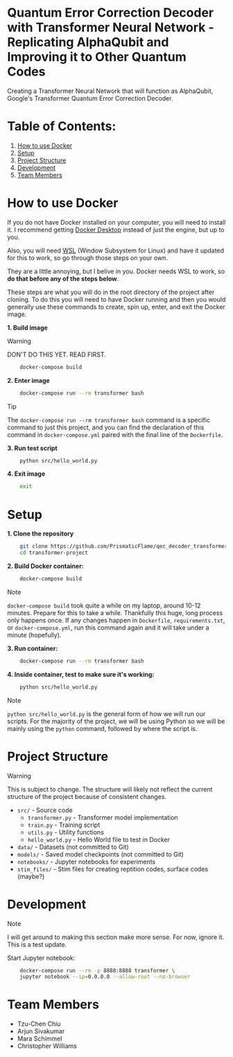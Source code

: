 # Quantum Error Correction Decoder with Transformer Neural Network - Replicating AlphaQubit and Improving it to Other Quantum Codes

Creating a Transformer Neural Network that will function as AlphaQubit, Google's Transformer Quantum Error Correction Decoder.

# Table of Contents:
1. [How to use Docker](#how-to-use-docker)
2. [Setup](#setup)
3. [Project Structure](#project-structure)
4. [Development](#development)
5. [Team Members](#team-members)

# How to use Docker
If you do not have Docker installed on your computer, you will need to install it. I recommend getting [Docker Desktop](https://www.docker.com/products/docker-desktop/) instead of just the engine, but up to you.

Also, you will need [WSL](https://learn.microsoft.com/en-us/windows/wsl/install) (Window Subsystem for Linux) and have it updated for this to work, so go through those steps on your own.

They are a little annoying, but I belive in you. Docker needs WSL to work, so **do that before any of the steps below**.

These steps are what you will do in the root directory of the project after cloning. To do this you will need to have Docker running and then you would generally use these commands to create, spin up, enter, and exit the Docker image. 

**1. Build image**
> [!warning]
> DON'T DO THIS YET. READ FIRST.
```bash
    docker-compose build
```

**2. Enter image**
```bash
    docker-compose run --rm transformer bash
```
> [!tip]
> The `docker-compose run --rm transformer bash` command is a specific command to just this project, and you can find the declaration of this command in `docker-compose.yml` paired with the final line of the `Dockerfile`.

**3. Run test script**
```bash
    python src/hello_world.py
```

**4. Exit image**
```bash
    exit
```

# Setup

**1. Clone the repository**
```bash
    git clone https://github.com/PrismaticFlame/qec_decoder_transformer.git
    cd transformer-project
```

**2. Build Docker container:**
```bash
    docker-compose build
```
> [!NOTE]
> `docker-compose build` took quite a while on my laptop, around 10-12 minutes. Prepare for this to take a while. Thankfully this huge, long process only happens once. If any changes happen in `Dockerfile`, `requirements.txt`, or `docker-compose.yml`, run this command again and it will take under a minute (hopefully).

**3. Run container:**
```bash
    docker-compose run --rm transformer bash
```

**4. Inside container, test to make sure it's working:**
```bash
    python src/hello_world.py
```
> [!note]
> `python src/hello_world.py` is the general form of how we will run our scripts. For the majority of the project, we will be using Python so we will be mainly using the `python` command, followed by where the script is.

# Project Structure

> [!warning]
> This is subject to change. The structure will likely not reflect the current structure of the project because of consistent changes.

- `src/` - Source code
  - `transformer.py` - Transformer model implementation
  - `train.py` - Training script
  - `utils.py` - Utility functions
  - `hello_world.py` - Hello World file to test in Docker
- `data/` - Datasets (not committed to Git)
- `models/` - Saved model checkpoints (not committed to Git)
- `notebooks/` - Jupyter notebooks for experiments
- `stim_files/` - Stim files for creating reptition codes, surface codes (maybe?)

# Development

> [!note]
> I will get around to making this section make more sense. For now, ignore it.
> This is a test update.

Start Jupyter notebook:
```bash
    docker-compose run --rm -p 8888:8888 transformer \
    jupyter notebook --ip=0.0.0.0 --allow-root --no-browser
```

# Team Members
- Tzu-Chen Chiu
- Arjun Sivakumar
- Mara Schimmel
- Christopher Williams
